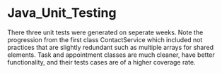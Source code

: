 # Java_Unit_Testing


There three unit tests were generated on seperate weeks. Note the progression from the first class ContactService which included not practices that are slightly redundant such as multiple arrays for shared elements. Task and appointment classes are much cleaner, have better functionality, and their tests cases are of a higher coverage rate. 
